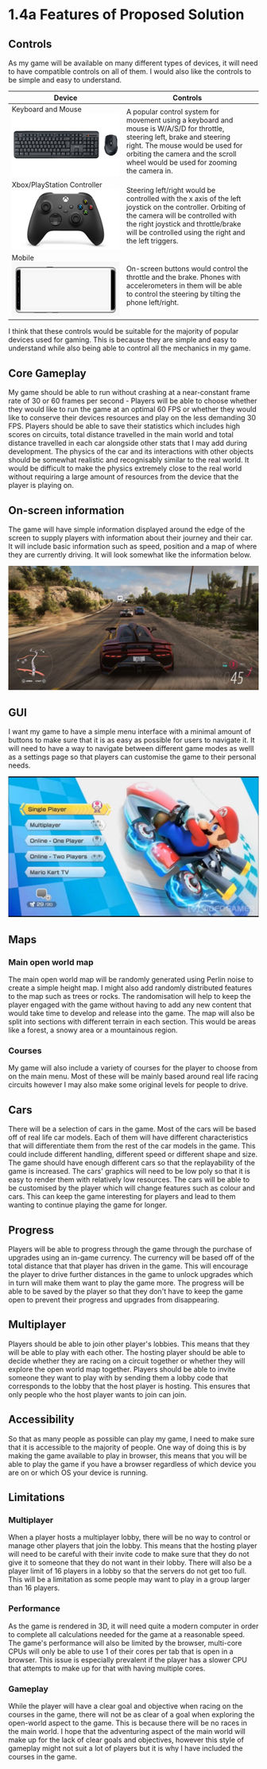 # 1.4a Features of Proposed Solution

## Controls

As my game will be available on many different types of devices, it will need to have compatible controls on all of them. I would also like the controls to be simple and easy to understand.

| Device                                                             | Controls                                                                                                                                                                                                                                         |   |
| ------------------------------------------------------------------ | ------------------------------------------------------------------------------------------------------------------------------------------------------------------------------------------------------------------------------------------------ | - |
| Keyboard and Mouse![](../.gitbook/assets/image.png)                | A popular control system for movement using a keyboard and mouse is W/A/S/D for throttle, steering left, brake and steering right. The mouse would be used for orbiting the camera and the scroll wheel would be used for zooming the camera in. |   |
| Xbox/PlayStation Controller![](<../.gitbook/assets/image (3).png>) | Steering left/right would be controlled with the x axis of the left joystick on the controller. Orbiting of the camera will be controlled with the right joystick and throttle/brake will be controlled using the right and the left triggers.   |   |
| Mobile![](<../.gitbook/assets/image (2).png>)                      | On-screen buttons would control the throttle and the brake. Phones with accelerometers in them will be able to control the steering by tilting the phone left/right.                                                                             |   |

I think that these controls would be suitable for the majority of popular devices used for gaming. This is because they are simple and easy to understand while also being able to control all the mechanics in my game.

## Core Gameplay

My game should be able to run without crashing at a near-constant frame rate of 30 or 60 frames per second - Players will be able to choose whether they would like to run the game at an optimal 60 FPS or whether they would like to conserve their devices resources and play on the less demanding 30 FPS. Players should be able to save their statistics which includes high scores on circuits, total distance travelled in the main world and total distance travelled in each car alongside other stats that I may add during development. The physics of the car and its interactions with other objects should be somewhat realistic and recognisably similar to the real world. It would be difficult to make the physics extremely close to the real world without requiring a large amount of resources from the device that the player is playing on.

## On-screen information

The game will have simple information displayed around the edge of the screen to supply players with information about their journey and their car. It will include basic information such as speed, position and a map of where they are currently driving. It will look somewhat like the information below.

![A screenshot from Forza Horizon 5](<../.gitbook/assets/OnPaste.20220527-145258 (1).png>)

## GUI

I want my game to have a simple menu interface with a minimal amount of buttons to make sure that it is as easy as possible for users to navigate it. It will need to have a way to navigate between different game modes as welll as a settings page so that players can customise the game to their personal needs.

![A screenshot of the menu from Mario Kart 8](<../.gitbook/assets/image (6).png>)

## Maps

### Main open world map

The main open world map will be randomly generated using Perlin noise to create a simple height map. I might also add randomly distributed features to the map such as trees or rocks. The randomisation will help to keep the player engaged with the game without having to add any new content that would take time to develop and release into the game. The map will also be split into sections with different terrain in each section. This would be areas like a forest, a snowy area or a mountainous region.

### Courses

My game will also include a variety of courses for the player to choose from on the main menu. Most of these will be mainly based around real life racing circuits however I may also make some original levels for people to drive.

## Cars

There will be a selection of cars in the game. Most of the cars will be based off of real life car models. Each of them will have different characteristics that will differentiate them from the rest of the car models in the game. This could include different handling, different speed or different shape and size. The game should have enough different cars so that the replayability of the game is increased. The cars' graphics will need to be low poly so that it is easy to render them with relatively low resources. The cars will be able to be customised by the player which will change features such as colour and cars. This can keep the game interesting for players and lead to them wanting to continue playing the game for longer.

## Progress

Players will be able to progress through the game through the purchase of upgrades using an in-game currency. The currency will be based off of the total distance that that player has driven in the game. This will encourage the player to drive further distances in the game to unlock upgrades which in turn will make them want to play the game more. The progress will be able to be saved by the player so that they don't have to keep the game open to prevent their progress and upgrades from disappearing.

## Multiplayer

Players should be able to join other player's lobbies. This means that they will be able to play with each other. The hosting player should be able to decide whether they are racing on a circuit together or whether they will explore the open world map together. Players should be able to invite someone they want to play with by sending them a lobby code that corresponds to the lobby that the host player is hosting. This ensures that only people who the host player wants to join can join.

## Accessibility

So that as many people as possible can play my game, I need to make sure that it is accessible to the majority of people. One way of doing this is by making the game available to play in browser, this means that you will be able to play the game if you have a browser regardless of which device you are on or which OS your device is running.

## Limitations

### Multiplayer

When a player hosts a multiplayer lobby, there will be no way to control or manage other players that join the lobby. This means that the hosting player will need to be careful with their invite code to make sure that they do not give it to someone that they do not want in their lobby. There will also be a player limit of 16 players in a lobby so that the servers do not get too full. This will be a limitation as some people may want to play in a group larger than 16 players.

### Performance

As the game is rendered in 3D, it will need quite a modern computer in order to complete all calculations needed for the game at a reasonable speed. The game's performance will also be limited by the browser, multi-core CPUs will only be able to use 1 of their cores per tab that is open in a browser. This issue is especially prevalent if the player has a slower CPU that attempts to make up for that with having multiple cores.

### Gameplay

While the player will have a clear goal and objective when racing on the courses in the game, there will not be as clear of a goal when exploring the open-world aspect to the game. This is because there will be no races in the main world. I hope that the adventuring aspect of the main world will make up for the lack of clear goals and objectives, however this style of gameplay might not suit a lot of players but it is why I have included the courses in the game.
